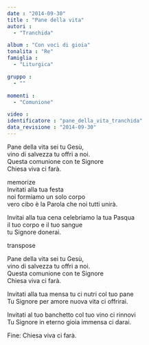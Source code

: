 ```yaml
---
date : "2014-09-30"
title : "Pane della vita"
autori : 
  - "Tranchida"

album : "Con voci di gioia"
tonalita : "Re"
famiglia : 
  - "Liturgica"

gruppo : 
  - ""

momenti : 
  - "Comunione"

video : 
identificatore : "pane_della_vita_tranchida"
data_revisione : "2014-09-30"
---
```

  
  
  
  
  
  
  
  
  
Pane della vita sei tu Gesù,  
vino di salvezza tu offri a noi.  
Questa comunione con te Signore  
Chiesa viva ci farà.  
  
  
memorize  
Invitati alla tua festa  
noi formiamo un solo corpo  
vero cibo è la Parola che noi tutti unirà.  
  
  
Invitai alla tua cena celebriamo la tua Pasqua  
il tuo corpo e il tuo sangue  
tu Signore donerai.   
  
transpose  
  
Pane della vita sei tu Gesù,  
vino di salvezza tu offri a noi.  
Questa comunione con te Signore  
Chiesa viva ci farà.  
  
  
Invitati alla tua mensa tu ci nutri col tuo pane  
Tu Signore per amore nuova vita ci offrirai.  
  
  
Invitati al tuo banchetto col tuo vino ci rinnovi  
Tu Signore in eterno gioia immensa ci darai.  
  
  
Fine: Chiesa viva ci farà.  
  
